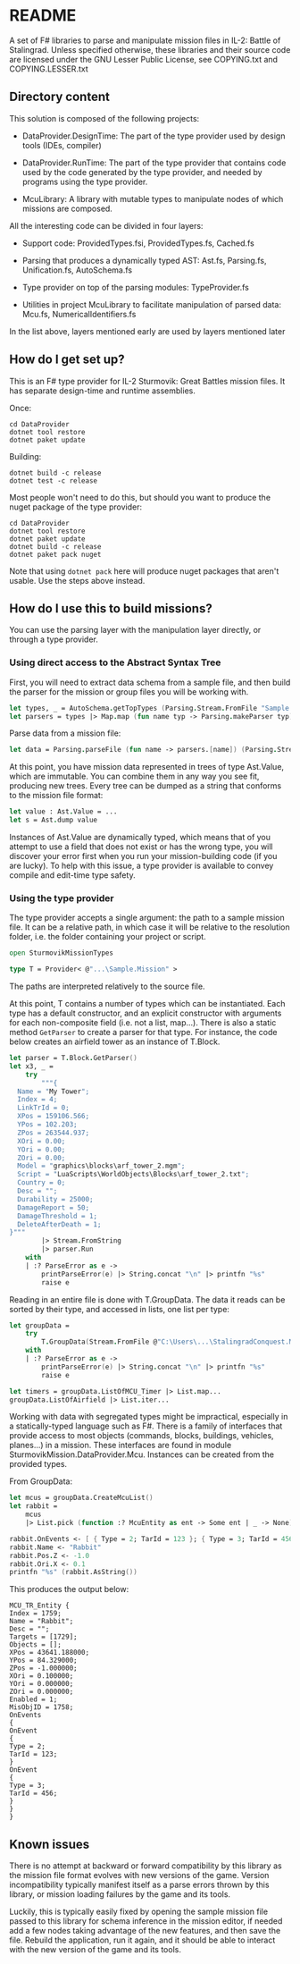 # README #

A set of F# libraries to parse and manipulate mission files in IL-2: Battle of Stalingrad.
Unless specified otherwise, these libraries and their source code are licensed under the GNU Lesser Public License, see COPYING.txt and COPYING.LESSER.txt

## Directory content ##

This solution is composed of the following projects:

* DataProvider.DesignTime: The part of the type provider used by design tools (IDEs, compiler)

* DataProvider.RunTime: The part of the type provider that contains code used by the code generated by the type provider, and needed by programs using the type provider.

* McuLibrary: A library with mutable types to manipulate nodes of which missions are composed.

All the interesting code can be divided in four layers:

* Support code: ProvidedTypes.fsi, ProvidedTypes.fs, Cached.fs

* Parsing that produces a dynamically typed AST: Ast.fs, Parsing.fs, Unification.fs, AutoSchema.fs

* Type provider on top of the parsing modules: TypeProvider.fs

* Utilities in project McuLibrary to facilitate manipulation of parsed data: Mcu.fs, NumericalIdentifiers.fs

In the list above, layers mentioned early are used by layers mentioned later

## How do I get set up? ##

This is an F# type provider for IL-2 Sturmovik: Great Battles mission files.  It has separate design-time and runtime assemblies.

Once:
```
cd DataProvider
dotnet tool restore
dotnet paket update
```

Building:

```
dotnet build -c release
dotnet test -c release
```

Most people won't need to do this, but should you want to produce the nuget package of the type provider:

```
cd DataProvider
dotnet tool restore
dotnet paket update
dotnet build -c release
dotnet paket pack nuget
```

Note that using ``dotnet pack`` here will produce nuget packages that aren't usable. Use the steps above instead.

## How do I use this to build missions? ##

You can use the parsing layer with the manipulation layer directly, or through a type provider.

### Using direct access to the Abstract Syntax Tree ###

First, you will need to extract data schema from a sample file, and then build the parser for the mission or group files you will be working with.

```fsharp
let types, _ = AutoSchema.getTopTypes (Parsing.Stream.FromFile "Sample.mission")
let parsers = types |> Map.map (fun name typ -> Parsing.makeParser typ)
```

Parse data from a mission file:

```fsharp
let data = Parsing.parseFile (fun name -> parsers.[name]) (Parsing.Stream.FromFile "MyMission.mission")
```

At this point, you have mission data represented in trees of type Ast.Value, which are immutable. You can combine them in any way you see fit, producing new trees. Every tree can be dumped as a string that conforms to the mission file format:

```fsharp
let value : Ast.Value = ...
let s = Ast.dump value
```

Instances of Ast.Value are dynamically typed, which means that of you attempt to use a field that does not exist or has the wrong type, you will discover your error first when you run your mission-building code (if you are lucky). To help with this issue, a type provider is available to convey compile and edit-time type safety.

### Using the type provider ###

The type provider accepts a single argument: the path to a sample mission file. It can be a relative path, in which case it will be relative to the resolution folder, i.e. the folder containing your project or script.

```fsharp
open SturmovikMissionTypes

type T = Provider< @"...\Sample.Mission" >
```

The paths are interpreted relatively to the source file.

At this point, T contains a number of types which can be instantiated. Each type has a default constructor, and an explicit constructor with arguments for each non-composite field (i.e. not a list, map...).
There is also a static method ``GetParser`` to create a parser for that type. For instance, the code below creates an airfield tower as an instance of T.Block.

```fsharp
let parser = T.Block.GetParser()
let x3, _ =
    try
        """{
  Name = "My Tower";
  Index = 4;
  LinkTrId = 0;
  XPos = 159106.566;
  YPos = 102.203;
  ZPos = 263544.937;
  XOri = 0.00;
  YOri = 0.00;
  ZOri = 0.00;
  Model = "graphics\blocks\arf_tower_2.mgm";
  Script = "LuaScripts\WorldObjects\Blocks\arf_tower_2.txt";
  Country = 0;
  Desc = "";
  Durability = 25000;
  DamageReport = 50;
  DamageThreshold = 1;
  DeleteAfterDeath = 1;
}"""
        |> Stream.FromString
        |> parser.Run
    with
    | :? ParseError as e ->
        printParseError(e) |> String.concat "\n" |> printfn "%s"
        raise e
```

Reading in an entire file is done with T.GroupData. The data it reads can be sorted by their type, and accessed in lists, one list per type:

```fsharp
let groupData =
    try
        T.GroupData(Stream.FromFile @"C:\Users\...\StalingradConquest.Mission")
    with
    | :? ParseError as e ->
        printParseError(e) |> String.concat "\n" |> printfn "%s"
        raise e

let timers = groupData.ListOfMCU_Timer |> List.map...
groupData.ListOfAirfield |> List.iter...
```

Working with data with segregated types might be impractical, especially in a statically-typed language such as F#. There is a family of interfaces that provide access to most objects (commands, blocks, buildings, vehicles, planes...) in a mission. These interfaces are found in module SturmovikMission.DataProvider.Mcu. Instances can be created from the provided types.

From GroupData:
```fsharp
let mcus = groupData.CreateMcuList()
let rabbit =
    mcus
    |> List.pick (function :? McuEntity as ent -> Some ent | _ -> None)

rabbit.OnEvents <- [ { Type = 2; TarId = 123 }; { Type = 3; TarId = 456 } ]
rabbit.Name <- "Rabbit"
rabbit.Pos.Z <- -1.0
rabbit.Ori.X <- 0.1
printfn "%s" (rabbit.AsString())
```

This produces the output below:

```
MCU_TR_Entity {
Index = 1759;
Name = "Rabbit";
Desc = "";
Targets = [1729];
Objects = [];
XPos = 43641.188000;
YPos = 84.329000;
ZPos = -1.000000;
XOri = 0.100000;
YOri = 0.000000;
ZOri = 0.000000;
Enabled = 1;
MisObjID = 1758;
OnEvents
{
OnEvent
{
Type = 2;
TarId = 123;
}
OnEvent
{
Type = 3;
TarId = 456;
}
}
}
```

## Known issues

There is no attempt at backward or forward compatibility by this library as the mission file format evolves with new versions of the game.
Version incompatibility typically manifest itself as a parse errors thrown by this library, or mission loading failures by the game and its tools.

Luckily, this is typically easily fixed by opening the sample mission file passed to this library for schema inference in the mission editor,
if needed add a few nodes taking advantage of the new features, and then save the file.
Rebuild the application, run it again, and it should be able to interact with the new version of the game and its tools.